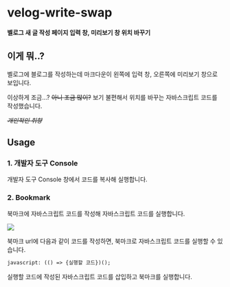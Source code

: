 # velog-write-swap

**벨로그 새 글 작성 페이지 입력 창, 미리보기 창 위치 바꾸기**

## 이게 뭐..?

벨로그에 블로그를 작성하는데 마크다운이 왼쪽에 입력 창, 오른쪽에 미리보기 창으로 보입니다.

이상하게 조금...? ~~아니 조금 많이?~~ 보기 불편해서 위치를 바꾸는 자바스크립트 코드를 작성했습니다.

_~~개인적인 취향~~_

## Usage

### 1. 개발자 도구 Console

개발자 도구 Console 창에서 코드를 복사해 실행합니다.

### 2. Bookmark

북마크에 자바스크립트 코드를 작성해 자바스크립트 코드를 실행합니다.

<img src="https://github.com/young-sinf/velog-write-swap/blob/main/%08add-bookmark.png" />

북마크 url에 다음과 같이 코드를 작성하면, 북마크로 자바스크립트 코드를 실행할 수 있습니다.

```txt
javascript: (() => {실행할 코드})();
```

실행할 코드에 작성된 자바스크립트 코드를 삽입하고 북마크를 실행합니다.
